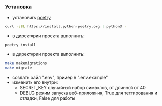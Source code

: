 ### Установка
- установить [poetry](https://python-poetry.org/docs/#installation)
```sh
curl -sSL https://install.python-poetry.org | python3 -
```
- в директории проекта выполнить:
```sh
poetry install
```
- в директории проекта выполнить:
```sh
make makemigrations
make migrate
```
- создать файл ".env", пример в ".env.example"
- изменить его внутри:
  - SECRET_KEY случайный набор символов, от длинной от 40
  - DEBUG режим запуска веб-приложния, True для тестирования и отладки, False для работы
